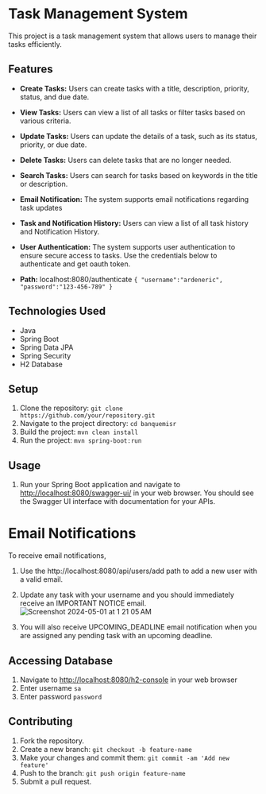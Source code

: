 
# Task Management System

This project is a task management system that allows users to manage their tasks efficiently.

## Features

- **Create Tasks:** Users can create tasks with a title, description, priority, status, and due date.
- **View Tasks:** Users can view a list of all tasks or filter tasks based on various criteria.
- **Update Tasks:** Users can update the details of a task, such as its status, priority, or due date.
- **Delete Tasks:** Users can delete tasks that are no longer needed.
- **Search Tasks:** Users can search for tasks based on keywords in the title or description.
- **Email Notification:** The system supports email notifications regarding task updates
- **Task and Notification History:** Users can view a list of all task history and Notification History.
- **User Authentication:** The system supports user authentication to ensure secure access to tasks.
  Use the credentials below to authenticate and get oauth token.

- **Path:** localhost:8080/authenticate
`{
    "username":"ardeneric",
    "password":"123-456-789"
}`

## Technologies Used

- Java
- Spring Boot
- Spring Data JPA
- Spring Security
- H2 Database

## Setup

1. Clone the repository: `git clone https://github.com/your/repository.git`
2. Navigate to the project directory: `cd banquemisr`
3. Build the project: `mvn clean install`
4. Run the project: `mvn spring-boot:run`

## Usage

1. Run your Spring Boot application and navigate to [http://localhost:8080/swagger-ui/](http://localhost:8080/swagger-ui/index.html) in your web browser.
   You should see the Swagger UI interface with documentation for your APIs.

# Email Notifications
  To receive email notifications, 
1. Use the http://localhost:8080/api/users/add path to add a new user with a valid email.
2. Update any task with your username and you should immediately receive an IMPORTANT NOTICE email. ![Screenshot 2024-05-01 at 1 21 05 AM](https://github.com/ardeneric/Task-management-system/assets/16945563/2312678b-2d08-4b1e-8395-ee5479a684a5)

3. You will also receive UPCOMING_DEADLINE email notification when you are assigned any pending task with an upcoming deadline.

## Accessing Database
1. Navigate to [http://localhost:8080/h2-console](http://localhost:8080/h2-console) in your web browser
2. Enter username `sa`
3. Enter password `password`

## Contributing

1. Fork the repository.
2. Create a new branch: `git checkout -b feature-name`
3. Make your changes and commit them: `git commit -am 'Add new feature'`
4. Push to the branch: `git push origin feature-name`
5. Submit a pull request.
